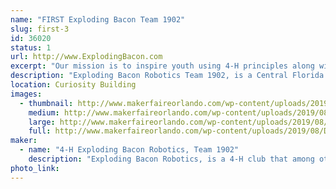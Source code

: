 ```yaml
---
name: "FIRST Exploding Bacon Team 1902"
slug: first-3
id: 36020
status: 1
url: http://www.ExplodingBacon.com
excerpt: "Our mission is to inspire youth using 4-H principles along with the tenets of gracious professionalism to explore science and technology through a mentor based program, which develops leadership and life skills while encouraging innovation, creative solutions to engineering and technical challenges."
description: "Exploding Bacon Robotics Team 1902, is a Central Florida 4-H club for High School aged students that among other things, participates in FIRST. Our students learn engineering, computer programming, and hands-on machinery skills, as well as the problem solving, strategic thinking, time management, public speaking, teamwork and leadership skills essential in any career. The goal is to inspire and support these youth members to continue on to higher education in trade schools and STEM programs in college."
location: Curiosity Building
images:
  - thumbnail: http://www.makerfaireorlando.com/wp-content/uploads/2019/08/DSC07704.jpeg
    medium: http://www.makerfaireorlando.com/wp-content/uploads/2019/08/DSC07704.jpeg
    large: http://www.makerfaireorlando.com/wp-content/uploads/2019/08/DSC07704.jpeg
    full: http://www.makerfaireorlando.com/wp-content/uploads/2019/08/DSC07704.jpeg
maker:
  - name: "4-H Exploding Bacon Robotics, Team 1902"
    description: "Exploding Bacon Robotics, is a 4-H club that among other things, participates in FIRST. Our students learn engineering, computer programming, and hands-on machinery skills, as well as the problem solving, strategic thinking, time management, public speaking, teamwork and leadership skills essential in any career. The goal is to inspire and support these youth members to continue on to higher education in trade schools and STEM programs in college."
photo_link: 
---
```

